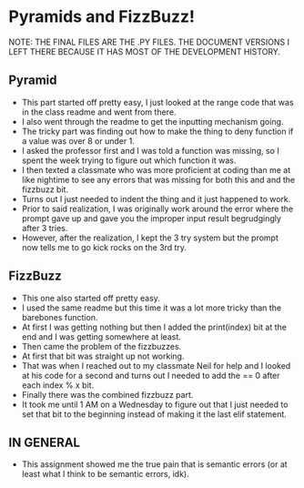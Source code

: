# Pyramids and FizzBuzz!
NOTE: THE FINAL FILES ARE THE .PY FILES. THE DOCUMENT VERSIONS I LEFT THERE BECAUSE IT HAS MOST OF THE DEVELOPMENT HISTORY.
## Pyramid
- This part started off pretty easy, I just looked at the range code that was in the class readme and went from there.
- I also went through the readme to get the inputting mechanism going.
- The tricky part was finding out how to make the thing to deny function if a value was over 8 or under 1.
- I asked the professor first and I was told a function was missing, so I spent the week trying to figure out which function it was.
- I then texted a classmate who was more proficient at coding than me at like nightime to see any errors that was missing for both this and and the fizzbuzz bit.
- Turns out I just needed to indent the thing and it just happened to work.
- Prior to said realization, I was originally work around the error where the prompt gave up and gave you the improper input result begrudgingly after 3 tries.
- However, after the realization, I kept the 3 try system but the prompt now tells me to go kick rocks on the 3rd try.
## FizzBuzz
- This one also started off pretty easy.
- I used the same readme but this time it was a lot more tricky than the barebones function.
- At first I was getting nothing but then I added the print(index) bit at the end and I was getting somewhere at least.
- Then came the problem of the fizzbuzzes.
- At first that bit was straight up not working.
- That was when I reached out to my classmate Neil for help and I looked at his code for a second and turns out I needed to add the == 0 after each index % x bit.
- Finally there was the combined fizzbuzz part.
- It took me until 1 AM on a Wednesday to figure out that I just needed to set that bit to the beginning instead of making it the last elif statement.

## IN GENERAL
- This assignment showed me the true pain that is semantic errors (or at least what I think to be semantic errors, idk).
